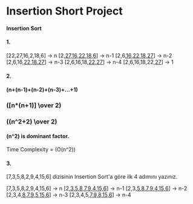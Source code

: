 # Insertion Short Project
#### Insertion Sort
#### 1.
[22,27,16,2,18,6] -> n
[2,<u>27,16,22,18,6</u>] -> n-1
[2,6,<u>16,22,18,27</u>] -> n-2
[2,6,16,<u>22,18,27</u>] -> n-3
[2,6,16,18,<u>22,27</u>] -> n-4
[2,6,16,18,22,<u>27</u>] -> 1

#### 2.

#### \(n+(n-1)+(n-2)+(n-3)+...+1\) 
### \([n*(n+1)] \over 2\)

### \((n^2+2) \over 2\) 
#### \(n^2\) is dominant factor. 
Time Complexity = \(O(n^2)\)

#### 3.
[7,3,5,8,2,9,4,15,6] dizisinin Insertion Sort'a göre ilk 4 adımını yazınız.

[7,3,5,8,2,9,4,15,6] -> n
[2,<u>3,5,8,7,9,4,15,6</u>] -> n-1
[2,3,<u>5,8,7,9,4,15,6</u>] -> n-2
[2,3,4,<u>8,7,9,5,15,6</u>] -> n-3
[2,3,4,5,<u>7,9,8,15,6</u>] -> n-4

